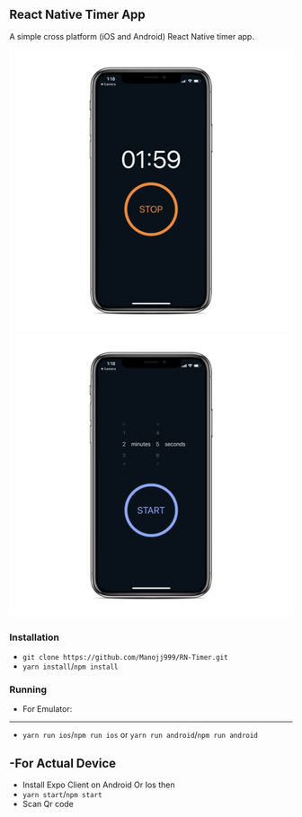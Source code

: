 ## React Native Timer App

A simple cross platform (iOS and Android) React Native timer app.

![Image](./assets/Timer1.png) ![Image](./assets/Timer2.png)

### Installation

- `git clone https://github.com/Manojj999/RN-Timer.git`
- `yarn install`/`npm install`

### Running

- For Emulator:
---
- `yarn run ios`/`npm run ios` or `yarn run android`/`npm run android`


-For Actual Device
---
- Install Expo Client on Android Or Ios then
- `yarn start`/`npm start`
- Scan Qr code





